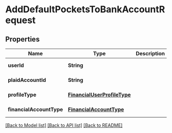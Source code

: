 # AddDefaultPocketsToBankAccountRequest
## Properties

| Name | Type | Description | Notes |
|------------ | ------------- | ------------- | -------------|
| **userId** | **String** |  | [default to null] |
| **plaidAccountId** | **String** |  | [default to null] |
| **profileType** | [**FinancialUserProfileType**](FinancialUserProfileType.md) |  | [default to null] |
| **financialAccountType** | [**FinancialAccountType**](FinancialAccountType.md) |  | [default to null] |

[[Back to Model list]](../README.md#documentation-for-models) [[Back to API list]](../README.md#documentation-for-api-endpoints) [[Back to README]](../README.md)


